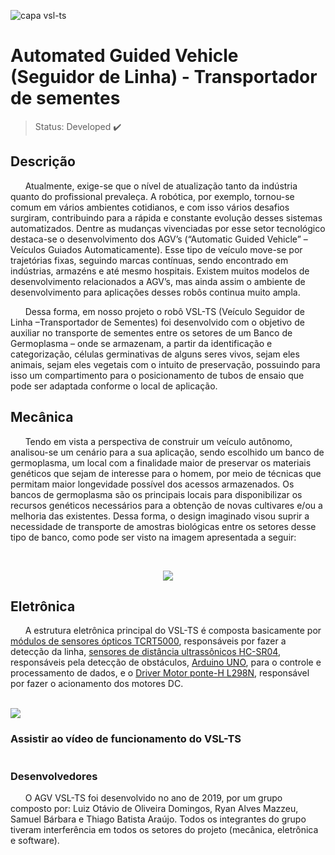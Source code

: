 ![capa vsl-ts](https://user-images.githubusercontent.com/86898996/164748915-a4197cbb-251f-4dd8-ae75-40d8c124fe93.png)
<h1>Automated Guided Vehicle (Seguidor de Linha) - Transportador de sementes</h1> 

> Status: Developed ✔️

## Descrição
<p>&nbsp;&nbsp;&nbsp;&nbsp;&nbsp;&nbsp;Atualmente, exige-se que o nível de atualização tanto da indústria quanto do profissional  prevaleça. A robótica, por exemplo,  tornou-se  comum  em  vários ambientes cotidianos, e com isso vários desafios surgiram, contribuindo para a rápida e constante evolução desses   sistemas   automatizados.   Dentre as   mudanças vivenciadas  por  esse  setor  tecnológico  destaca-se  o  desenvolvimento  dos  AGV’s (“Automatic Guided Vehicle” –Veículos  Guiados  Automaticamente).  Esse  tipo  de veículo move-se por trajetórias fixas, seguindo marcas contínuas, sendo encontrado em  indústrias,  armazéns  e  até  mesmo  hospitais.  Existem  muitos  modelos  de desenvolvimento  relacionados  a  AGV’s,  mas  ainda  assim  o  ambiente  de desenvolvimento para aplicações desses robôs continua muito ampla.</p>
<p>&nbsp;&nbsp;&nbsp;&nbsp;&nbsp;&nbsp;Dessa forma,  em  nosso  projeto  o  robô  VSL-TS  (Veículo  Seguidor  de  Linha –Transportador de Sementes) foi desenvolvido com o objetivo de auxiliar no transporte de sementes entre os setores de um Banco de Germoplasma – onde se armazenam, a partir da identificação e categorização, células germinativas de alguns seres vivos, sejam eles animais, sejam eles vegetais com o intuito de preservação, possuindo para isso  um  compartimento  para  o  posicionamento  de  tubos  de  ensaio  que  pode  ser adaptada conforme o local de aplicação.</p>

## Mecânica
<p>&nbsp;&nbsp;&nbsp;&nbsp;&nbsp;&nbsp;Tendo em vista a perspectiva de construir um veículo autônomo, analisou-se um  cenário  para  a  sua  aplicação,  sendo  escolhido  um  banco  de  germoplasma,  um local  com  a  finalidade  maior  de  preservar  os  materiais  genéticos  que  sejam  de interesse  para  o  homem,  por  meio  de  técnicas  que  permitam  maior  longevidade possível dos acessos armazenados. Os  bancos  de  germoplasma  são  os  principais  locais  para  disponibilizar  os recursos genéticos necessários para a obtenção de novas cultivares e/ou a melhoria das  existentes. Dessa  forma,  o design imaginado  visou  suprir  a  necessidade  de transporte de amostras biológicas entre os setores desse tipo de banco, como pode ser visto na imagem apresentada a seguir:</p>
<br>
<p>
<center>
 <img src="https://user-images.githubusercontent.com/86898996/164794333-fb95136e-3a5d-4c89-9833-2eb8b6a37c53.png">
</center>
</p>

## Eletrônica
<p>
&nbsp;&nbsp;&nbsp;&nbsp;&nbsp;&nbsp;A estrutura eletrônica principal do VSL-TS é composta basicamente por <a href="https://www.vishay.com/docs/83760/tcrt5000.pdf">módulos de sensores ópticos TCRT5000</a>, responsáveis por fazer a detecção da linha, <a href="https://cdn.sparkfun.com/datasheets/Sensors/Proximity/HCSR04.pdf">sensores de distância ultrassônicos HC-SR04</a>, responsáveis pela detecção de obstáculos, <a href="https://docs.arduino.cc/resources/datasheets/A000066-datasheet.pdf">Arduino UNO</a>, para o controle e processamento de dados, e o <a href="https://www.filipeflop.com/produto/driver-motor-ponte-h-l298n/">Driver Motor ponte-H L298N</a>, responsável por fazer o acionamento dos motores DC.
</p>
<br>
<img src="https://user-images.githubusercontent.com/86898996/164798833-40789bc1-d369-4f58-a18b-fcee09c77d56.png">

### Assistir ao vídeo de funcionamento do VSL-TS
<a href="https://youtu.be/_h_vWjWKDpU"><img src=""></a>

### Desenvolvedores
<p>
&nbsp;&nbsp;&nbsp;&nbsp;&nbsp;&nbsp;O AGV VSL-TS foi desenvolvido no ano de 2019, por um grupo composto por: Luiz Otávio de Oliveira Domingos, Ryan Alves Mazzeu, Samuel Bárbara e Thiago Batista Araújo. Todos os integrantes do grupo tiveram interferência em todos os setores do projeto (mecânica, eletrônica e software).
</p>
